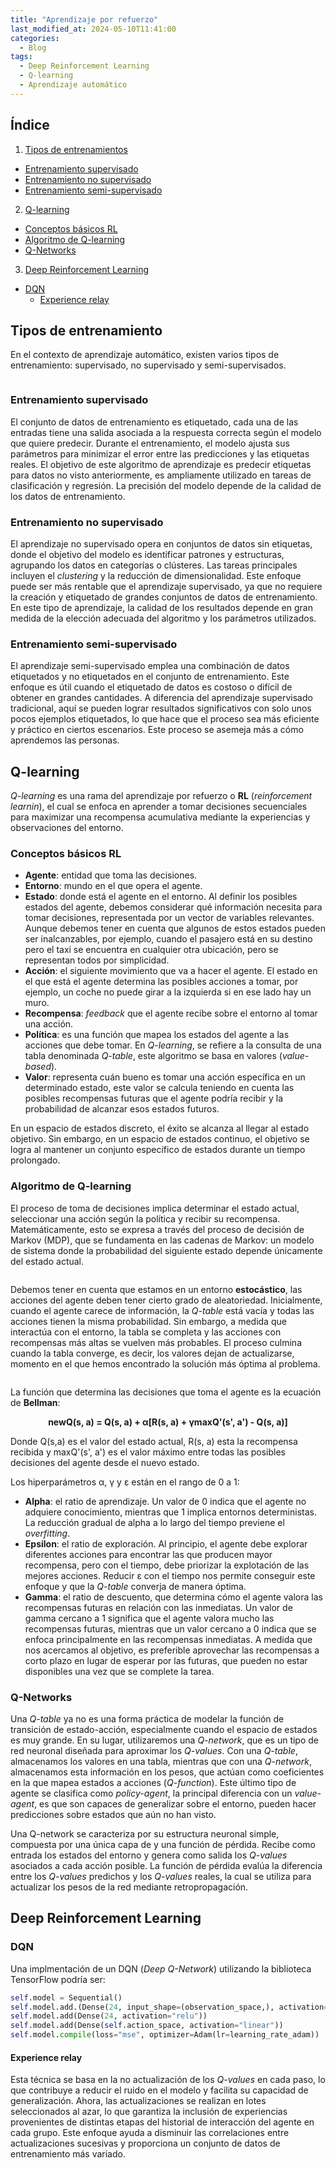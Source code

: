 ```yaml
---
title: "Aprendizaje por refuerzo"
last_modified_at: 2024-05-10T11:41:00
categories:
  - Blog
tags:
  - Deep Reinforcement Learning
  - Q-learning
  - Aprendizaje automático
---
```


## Índice
1. [Tipos de entrenamientos](#tipos-de-entrenamiento)
  - [Entrenamiento supervisado](#entrenamiento-supervisado)
  - [Entrenamiento no supervisado](#entrenamiento-no-supervisado)
  - [Entrenamiento semi-supervisado](#entrenamiento-semi-supervisado)
2. [Q-learning](#q-learning)
  - [Conceptos básicos RL](#conceptos-básicos-rl)
  - [Algoritmo de Q-learning](#algoritmo-de-q-learning)
  - [Q-Networks](#q-networks)
3. [Deep Reinforcement Learning](#deep-reinforcement-learning)
  - [DQN](#dqn)
    - [Experience relay](#experience-relay)

## Tipos de entrenamiento 

En el contexto de aprendizaje automático, existen varios tipos de entrenamiento: supervisado, no supervisado y semi-supervisados.
<figure class="align-center" style="max-width: 100%">
  <img src="{{ site.url }}{{ site.baseurl }}/images/RL/training_type.png" alt="">
</figure>

### Entrenamiento supervisado
El conjunto de datos de entrenamiento es etiquetado, cada una de las entradas tiene una salida asociada a la respuesta correcta según el modelo que quiere predecir. Durante el entrenamiento, el modelo ajusta sus parámetros para minimizar el error entre las predicciones y las etiquetas reales. El objetivo de este algoritmo de aprendizaje es predecir etiquetas para datos no visto anteriormente, es ampliamente utilizado en tareas de clasificación y regresión. La precisión del modelo depende de la calidad de los datos de entrenamiento.

### Entrenamiento no supervisado
El aprendizaje no supervisado opera en conjuntos de datos sin etiquetas, donde el objetivo del modelo es identificar patrones y estructuras, agrupando los datos en categorías o clústeres. Las tareas principales incluyen el *clustering* y la reducción de dimensionalidad. Este enfoque puede ser más rentable que el aprendizaje supervisado, ya que no requiere la creación y etiquetado de grandes conjuntos de datos de entrenamiento. En este tipo de aprendizaje, la calidad de los resultados depende en gran medida de la elección adecuada del algoritmo y los parámetros utilizados.

### Entrenamiento semi-supervisado
El aprendizaje semi-supervisado emplea una combinación de datos etiquetados y no etiquetados en el conjunto de entrenamiento. Este enfoque es útil cuando el etiquetado de datos es costoso o difícil de obtener en grandes cantidades. A diferencia del aprendizaje supervisado tradicional, aquí se pueden lograr resultados significativos con solo unos pocos ejemplos etiquetados, lo que hace que el proceso sea más eficiente y práctico en ciertos escenarios. Este proceso se asemeja más a cómo aprendemos las personas.

## Q-learning

*Q-learning* es una rama del aprendizaje por refuerzo o **RL** (*reinforcement learnin*), el cual se enfoca en aprender a tomar decisiones secuenciales para maximizar una recompensa acumulativa mediante la experiencias y observaciones del entorno. 

### Conceptos básicos RL
- **Agente**: entidad que toma las decisiones.
- **Entorno**: mundo en el que opera el agente.
- **Estado**: donde está el agente en el entorno. Al definir los posibles estados del agente, debemos considerar qué información necesita para tomar decisiones, representada por un vector de variables relevantes. Aunque debemos tener en cuenta que algunos de estos estados pueden ser inalcanzables, por ejemplo, cuando el pasajero está en su destino pero el taxi se encuentra en cualquier otra ubicación, pero se representan todos por simplicidad.
- **Acción**: el siguiente movimiento que va a hacer el agente. El estado en el que está el agente determina las posibles acciones a tomar, por ejemplo, un coche no puede girar a la izquierda si en ese lado hay un muro.
- **Recompensa**: *feedback* que el agente recibe sobre el entorno al tomar una acción. 
- **Política**: es una función que mapea los estados del agente a las acciones que debe tomar. En *Q-learning*, se refiere a la consulta de una tabla denominada *Q-table*, este algoritmo se basa en valores (*value-based*).
- **Valor**: representa cuán bueno es tomar una acción específica en un determinado estado, este valor se calcula teniendo en cuenta las posibles recompensas futuras que el agente podría recibir y la probabilidad de alcanzar esos estados futuros.

En un espacio de estados discreto, el éxito se alcanza al llegar al estado objetivo. Sin embargo, en un espacio de estados continuo, el objetivo se logra al mantener un conjunto específico de estados durante un tiempo prolongado.

### Algoritmo de Q-learning
El proceso de toma de decisiones implica determinar el estado actual, seleccionar una acción según la política y recibir su recompensa. Matemáticamente, esto se expresa a través del proceso de decisión de Markov (MDP), que se fundamenta en las cadenas de Markov: un modelo de sistema donde la probabilidad del siguiente estado depende únicamente del estado actual.
<figure class="align-center" style="max-width: 100%">
  <img src="{{ site.url }}{{ site.baseurl }}/images/RL/Qlearning/process.png" alt="">
</figure>

Debemos tener en cuenta que estamos en un entorno **estocástico**, las acciones del agente deben tener cierto grado de aleatoriedad. Inicialmente, cuando el agente carece de información, la *Q-table* está vacía y todas las acciones tienen la misma probabilidad. Sin embargo, a medida que interactúa con el entorno, la tabla se completa y las acciones con recompensas más altas se vuelven más probables. El proceso culmina cuando la tabla converge, es decir, los valores dejan de actualizarse, momento en el que hemos encontrado la solución más óptima al problema.
<figure class="align-center" style="max-width: 100%">
  <img src="{{ site.url }}{{ site.baseurl }}/images/RL/Qlearning/QTable.png" alt="">
</figure>

La función que determina las decisiones que toma el agente es la ecuación de **Bellman**: 
<p style="text-align:center; font-weight:bold;">
  newQ(s, a) = Q(s, a) + α[R(s, a) + γmaxQ'(s', a') - Q(s, a)]
</p>
Donde Q(s,a) es el valor del estado actual, R(s, a) esta la recompensa recibida y maxQ'(s', a') es el valor máximo entre todas las posibles decisiones del agente desde el nuevo estado. 

Los hiperparámetros α, γ y ε están en el rango de 0 a 1:
- **Alpha**: el ratio de aprendizaje. Un valor de 0 indica que el agente no adquiere conocimiento, mientras que 1 implica entornos deterministas. La reducción gradual de alpha a lo largo del tiempo previene el *overfitting*.
- **Epsilon**: el ratio de exploración. Al principio, el agente debe explorar diferentes acciones para encontrar las que producen mayor recompensa, pero con el tiempo, debe priorizar la explotación de las mejores acciones. Reducir ε con el tiempo nos permite conseguir este enfoque y que la *Q-table* converja de manera óptima.
- **Gamma**: el ratio de descuento, que determina cómo el agente valora las recompensas futuras en relación con las inmediatas. Un valor de gamma cercano a 1 significa que el agente valora mucho las recompensas futuras, mientras que un valor cercano a 0 indica que se enfoca principalmente en las recompensas inmediatas. A medida que nos acercamos al objetivo, es preferible aprovechar las recompensas a corto plazo en lugar de esperar por las futuras, que pueden no estar disponibles una vez que se complete la tarea.

### Q-Networks
Una *Q-table* ya no es una forma práctica de modelar la función de transición de estado-acción, especialmente cuando el espacio de estados es muy grande. En su lugar, utilizaremos una *Q-network*, que es un tipo de red neuronal diseñada para aproximar los *Q-values*. Con una *Q-table*, almacenamos los valores en una tabla, mientras que con una *Q-network*, almacenamos esta información en los pesos, que actúan como coeficientes en la que mapea estados a acciones (*Q-function*). Este último tipo de agente se clasifica como *policy-agent*, la principal diferencia con un *value-agent*, es que son capaces de generalizar sobre el entorno, pueden hacer predicciones sobre estados que aún no han visto.

Una Q-network se caracteriza por su estructura neuronal simple, compuesta por una única capa de y una función de pérdida. Recibe como entrada los estados del entorno y genera como salida los *Q-values* asociados a cada acción posible. La función de pérdida evalúa la diferencia entre los *Q-values* predichos y los *Q-values* reales, la cual se utiliza para actualizar los pesos de la red mediante retropropagación.

## Deep Reinforcement Learning

### DQN
Una implmentación de un DQN (*Deep Q-Network*) utilizando la biblioteca TensorFlow podría ser:
```python
self.model = Sequential()
self.model.add.(Dense(24, input_shape=(observation_space,), activation="relu"))
self.model.add(Dense(24, activation="relu"))
self.model.add(Dense(self.action_space, activation="linear"))
self.model.compile(loss="mse", optimizer=Adam(lr=learning_rate_adam))
```

#### Experience relay
Esta técnica se basa en la no actualización de los *Q-values* en cada paso, lo que contribuye a reducir el ruido en el modelo y facilita su capacidad de generalización. Ahora, las actualizaciones se realizan en lotes seleccionados al azar, lo que garantiza la inclusión de experiencias provenientes de distintas etapas del historial de interacción del agente en cada grupo. Este enfoque ayuda a disminuir las correlaciones entre actualizaciones sucesivas y proporciona un conjunto de datos de entrenamiento más variado.
